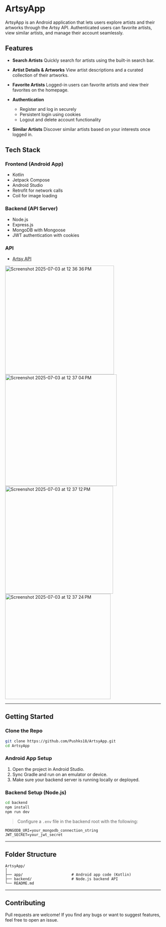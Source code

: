 # ArtsyApp

ArtsyApp is an Android application that lets users explore artists and their artworks through the Artsy API. Authenticated users can favorite artists, view similar artists, and manage their account seamlessly.

## Features

* **Search Artists**
  Quickly search for artists using the built-in search bar.

* **Artist Details & Artworks**
  View artist descriptions and a curated collection of their artworks.

* **Favorite Artists**
  Logged-in users can favorite artists and view their favorites on the homepage.

* **Authentication**

  * Register and log in securely
  * Persistent login using cookies
  * Logout and delete account functionality

* **Similar Artists**
  Discover similar artists based on your interests once logged in.

## Tech Stack

### Frontend (Android App)

* Kotlin
* Jetpack Compose
* Android Studio
* Retrofit for network calls
* Coil for image loading

### Backend (API Server)

* Node.js
* Express.js
* MongoDB with Mongoose
* JWT authentication with cookies

### API

* [Artsy API](https://developers.artsy.net/)

<img width="352" alt="Screenshot 2025-07-03 at 12 36 36 PM" src="https://github.com/user-attachments/assets/99031371-740d-409d-97bc-dc57bb0153ca" />

<img width="361" alt="Screenshot 2025-07-03 at 12 37 04 PM" src="https://github.com/user-attachments/assets/a9d279e8-e0a8-463d-b4ae-e99068fc8bea" />

<img width="349" alt="Screenshot 2025-07-03 at 12 37 12 PM" src="https://github.com/user-attachments/assets/1f53c872-1087-47bd-9b6a-9014098947ca" />

<img width="341" alt="Screenshot 2025-07-03 at 12 37 24 PM" src="https://github.com/user-attachments/assets/1bdc5dac-bd4d-492b-9413-00d3acbed647" />

---

## Getting Started

### Clone the Repo

```bash
git clone https://github.com/Pushks18/ArtsyApp.git
cd ArtsyApp
```

### Android App Setup

1. Open the project in Android Studio.
2. Sync Gradle and run on an emulator or device.
3. Make sure your backend server is running locally or deployed.

### Backend Setup (Node.js)

```bash
cd backend
npm install
npm run dev
```

> Configure a `.env` file in the backend root with the following:

```
MONGODB_URI=your_mongodb_connection_string
JWT_SECRET=your_jwt_secret
```

---

## Folder Structure

```
ArtsyApp/
│
├── app/                      # Android app code (Kotlin)
├── backend/                  # Node.js backend API
└── README.md
```

---

## Contributing

Pull requests are welcome! If you find any bugs or want to suggest features, feel free to open an issue.

